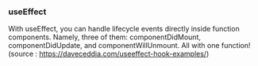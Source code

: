 ### useEffect

With useEffect, you can handle lifecycle events directly inside function components.
Namely, three of them: componentDidMount, componentDidUpdate, and componentWillUnmount.
All with one function! (source : https://daveceddia.com/useeffect-hook-examples/)
